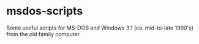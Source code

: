# msdos-scripts
Some useful scripts for MS-DOS and Windows 3.1 (ca. mid-to-late 1990's) from the old family computer.
